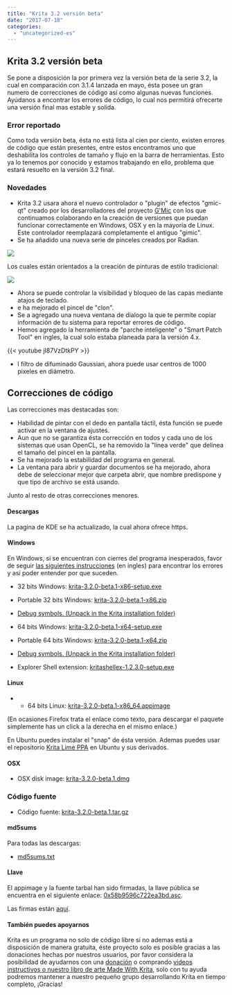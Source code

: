 ```yaml
---
title: "Krita 3.2 versión beta"
date: "2017-07-18"
categories: 
  - "uncategorized-es"
---
```


## Krita 3.2 versión beta

Se pone a disposición la por primera vez la versión beta de la serie 3.2, la cual en comparación con 3.1.4 lanzada en mayo, ésta posee un gran numero de correcciones de código así como algunas nuevas funciones. Ayúdanos a encontrar los errores de código, lo cual nos permitirá ofrecerte una versión final mas estable y solida.

### Error reportado

Como toda versión beta, ésta no está lista al cien por ciento, existen errores de código que están presentes, entre estos encontramos uno que deshabilita los controles de tamaño y flujo en la barra de herramientas. Esto ya lo tenemos por conocido y estamos trabajando en ello, problema que estará resuelto en la versión 3.2 final.

### Novedades

- Krita 3.2 usara ahora el nuevo controlador o "plugin" de efectos "gmic-qt" creado por los desarrolladores del proyecto [G'Mic](http://gmic.eu/) con los que continuamos colaborando en la creación de versiones que puedan funcionar correctamente en Windows, OSX y en la mayoría de Linux. Este controlador reemplazará completamente el antiguo "gimic".
- Se ha añadido una nueva serie de pinceles creados por Radian.

[![](/images/posts/2017/new_brushes-478x1024.jpg)](https://krita.org/wp-content/uploads/2017/07/new_brushes.jpg)

Los cuales están orientados a la creación de pinturas de estilo tradicional:

[![](/images/posts/2017/kiki_with_new_brushes_by_rad.jpg)](https://krita.org/wp-content/uploads/2017/07/kiki_with_new_brushes_by_rad.jpg)

- Ahora se puede controlar la visibilidad y bloqueo de las capas mediante atajos de teclado.
- e ha mejorado el pincel de "clon".
- Se a agregado una nueva ventana de dialogo la que te permite copiar información de tu sistema para reportar errores de código.
- Hemos agregado la herramienta de "parche inteligente" o "Smart Patch Tool" en ingles, la cual solo estaba planeada para la versión 4.x.

{{< youtube jI87VzDtkPY >}}

- l filtro de difuminado Gaussian, ahora puede usar centros de 1000 pixeles en diámetro.

## Correcciones de código

Las correcciones mas destacadas son:

- Habilidad de pintar con el dedo en pantalla táctil, ésta función se puede activar en la ventana de ajustes.
- Aun que no se garantiza ésta corrección en todos y cada uno de los sistemas que usan OpenCL, se ha removido la "linea verde" que delinea el tamaño del pincel en la pantalla.
- Se ha mejorado la estabilidad del programa en general.
- La ventana para abrir y guardar documentos se ha mejorado, ahora debe de seleccionar mejor que carpeta abrir, que nombre predispone y que tipo de archivo se está usando.

Junto al resto de otras correcciones menores.

#### Descargas

La pagina de KDE se ha actualizado, la cual ahora ofrece https.

#### Windows

En Windows, si se encuentran con cierres del programa inesperados, favor de seguir [las siguientes instrucciones](https://docs.krita.org/Dr._Mingw_debugger) (en ingles) para encontrar los errores y así poder entender por que suceden.

- 32 bits Windows: [krita-3.2.0-beta.1-x86-setup.exe](https://download.kde.org/unstable/krita/3.2.0-beta.1/krita-3.2.0-beta.1-x86-setup.exe)
- Portable 32 bits Windows: [krita-3.2.0-beta.1-x86.zip](https://download.kde.org/unstable/krita/3.2.0-beta.1/krita-3.2.0-beta.1-x86.zip)
- [Debug symbols. (Unpack in the Krita installation folder)](https://download.kde.org/unstable/krita/3.2.0-beta.1/krita-3.2.0-beta.1-x86-dbg.zip)

- 64 bits Windows: [krita-3.2.0-beta.1-x64-setup.exe](https://download.kde.org/unstable/krita/3.2.0-beta.1/krita-3.2.0-beta.1-x64-setup.exe)
- Portable 64 bits Windows: [krita-3.2.0-beta.1-x64.zip](https://download.kde.org/unstable/krita/3.2.0-beta.1/krita-3.2.0-beta.1-x64.zip)
- [Debug symbols. (Unpack in the Krita installation folder)](https://download.kde.org/unstable/krita/3.2.0-beta.1/krita-3.2.0-beta.1-x64-dbg.zip)

- Explorer Shell extension: [kritashellex-1.2.3.0-setup.exe](https://download.kde.org/unstable/krita/kritashellex-1.2.3.0-setup.exe)

#### Linux

- - 64 bits Linux: [krita-3.2.0-beta.1-x86\_64.appimage](https://download.kde.org/unstable/krita/3.2.0-beta.1/krita-3.2.0-beta.1-x86_64.appimage)

(En ocasiones Firefox trata el enlace como texto, para descargar el paquete simplemente has un click a la derecha en el mismo enlace.)

En Ubuntu puedes instalar el "snap" de ésta versión. Ademas puedes usar el repositorio [Krita Lime PPA](https://launchpad.net/~kritalime/+archive/ubuntu/ppa) en Ubuntu y sus derivados.

#### OSX

- OSX disk image: [krita-3.2.0-beta.1.dmg](https://download.kde.org/unstable/krita/3.2.0-beta.1/krita-3.2.0-beta.1.dmg)

### Código fuente

- Código fuente: [krita-3.2.0-beta.1.tar.gz](https://download.kde.org/unstable/krita/3.2.0-beta.1/krita-3.2.0-beta.1.tar.gz)

#### md5sums

Para todas las descargas:

- [md5sums.txt](https://download.kde.org/unstable/krita/3.2.0-beta.1/md5sums.txt)

#### Llave

El appimage y la fuente tarbal han sido firmadas, la llave pública se encuentra en el siguiente enlace: [0x58b9596c722ea3bd.asc](https://share.kde.org/index.php/s/fJ99V5mZvuyD0z8).

Las firmas están [aquí](http://download.kde.org/unstable/krita/3.1.3-beta.1).

#### También puedes apoyarnos

Krita es un programa no solo de código libre si no ademas está a disposición de manera gratuita, éste proyecto solo es posible gracias a las donaciones hechas por nuestros usuarios, por favor considera la posibilidad de ayudarnos con una [donación](/support-us/donations/) o comprando [videos instructivos o nuestro libro de arte Made With Krita]("/support-us/shop), solo con tu ayuda podremos mantener a nuestro pequeño grupo desarrollando Krita en tiempo completo, ¡Gracias!
